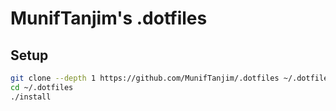 # MunifTanjim's .dotfiles

## Setup
```bash
git clone --depth 1 https://github.com/MunifTanjim/.dotfiles ~/.dotfiles
cd ~/.dotfiles
./install
```
